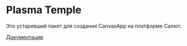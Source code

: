 # Plasma Temple

Это устаревший пакет для создания CanvasApp на платформе Салют.

[Документация](https://bit.ly/3MuphOm)
